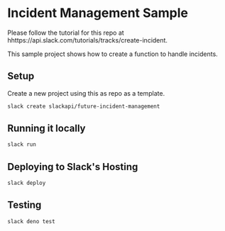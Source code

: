# Incident Management Sample

Please follow the tutorial for this repo at hhttps://api.slack.com/tutorials/tracks/create-incident.

This sample project shows how to create a function to handle incidents.

## Setup

Create a new project using this as repo as a template.

```bash
slack create slackapi/future-incident-management
```

## Running it locally

```bash
slack run
```

## Deploying to Slack's Hosting

```bash
slack deploy
```

## Testing

```bash
slack deno test
```